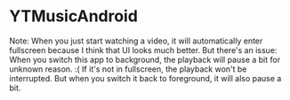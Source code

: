 # YTMusicAndroid
Note:
When you just start watching a video, it will automatically enter fullscreen because I think that UI looks much better.
But there's an issue: When you switch this app to background, the playback will pause a bit for unknown reason. :(
If it's not in fullscreen, the playback won't be interrupted. But when you switch it back to foreground, it will also pause a bit.
